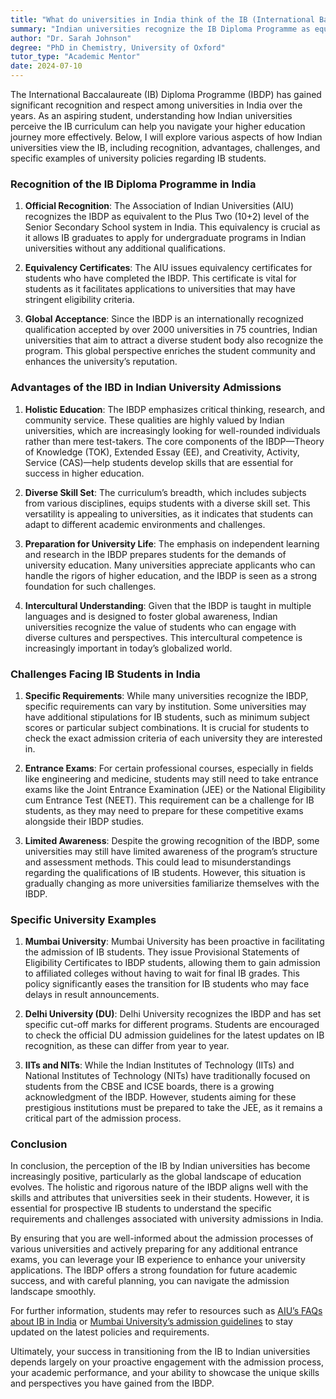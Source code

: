 ```yaml
---
title: "What do universities in India think of the IB (International Baccalaureate) boards?"
summary: "Indian universities recognize the IB Diploma Programme as equivalent to the Plus Two level, valuing its rigorous curriculum and global perspective."
author: "Dr. Sarah Johnson"
degree: "PhD in Chemistry, University of Oxford"
tutor_type: "Academic Mentor"
date: 2024-07-10
---
```


The International Baccalaureate (IB) Diploma Programme (IBDP) has gained significant recognition and respect among universities in India over the years. As an aspiring student, understanding how Indian universities perceive the IB curriculum can help you navigate your higher education journey more effectively. Below, I will explore various aspects of how Indian universities view the IB, including recognition, advantages, challenges, and specific examples of university policies regarding IB students.

### Recognition of the IB Diploma Programme in India

1. **Official Recognition**: The Association of Indian Universities (AIU) recognizes the IBDP as equivalent to the Plus Two (10+2) level of the Senior Secondary School system in India. This equivalency is crucial as it allows IB graduates to apply for undergraduate programs in Indian universities without any additional qualifications.

2. **Equivalency Certificates**: The AIU issues equivalency certificates for students who have completed the IBDP. This certificate is vital for students as it facilitates applications to universities that may have stringent eligibility criteria. 

3. **Global Acceptance**: Since the IBDP is an internationally recognized qualification accepted by over 2000 universities in 75 countries, Indian universities that aim to attract a diverse student body also recognize the program. This global perspective enriches the student community and enhances the university’s reputation.

### Advantages of the IBD in Indian University Admissions

1. **Holistic Education**: The IBDP emphasizes critical thinking, research, and community service. These qualities are highly valued by Indian universities, which are increasingly looking for well-rounded individuals rather than mere test-takers. The core components of the IBDP—Theory of Knowledge (TOK), Extended Essay (EE), and Creativity, Activity, Service (CAS)—help students develop skills that are essential for success in higher education.

2. **Diverse Skill Set**: The curriculum’s breadth, which includes subjects from various disciplines, equips students with a diverse skill set. This versatility is appealing to universities, as it indicates that students can adapt to different academic environments and challenges.

3. **Preparation for University Life**: The emphasis on independent learning and research in the IBDP prepares students for the demands of university education. Many universities appreciate applicants who can handle the rigors of higher education, and the IBDP is seen as a strong foundation for such challenges.

4. **Intercultural Understanding**: Given that the IBDP is taught in multiple languages and is designed to foster global awareness, Indian universities recognize the value of students who can engage with diverse cultures and perspectives. This intercultural competence is increasingly important in today’s globalized world.

### Challenges Facing IB Students in India

1. **Specific Requirements**: While many universities recognize the IBDP, specific requirements can vary by institution. Some universities may have additional stipulations for IB students, such as minimum subject scores or particular subject combinations. It is crucial for students to check the exact admission criteria of each university they are interested in.

2. **Entrance Exams**: For certain professional courses, especially in fields like engineering and medicine, students may still need to take entrance exams like the Joint Entrance Examination (JEE) or the National Eligibility cum Entrance Test (NEET). This requirement can be a challenge for IB students, as they may need to prepare for these competitive exams alongside their IBDP studies.

3. **Limited Awareness**: Despite the growing recognition of the IBDP, some universities may still have limited awareness of the program’s structure and assessment methods. This could lead to misunderstandings regarding the qualifications of IB students. However, this situation is gradually changing as more universities familiarize themselves with the IBDP.

### Specific University Examples

1. **Mumbai University**: Mumbai University has been proactive in facilitating the admission of IB students. They issue Provisional Statements of Eligibility Certificates to IBDP students, allowing them to gain admission to affiliated colleges without having to wait for final IB grades. This policy significantly eases the transition for IB students who may face delays in result announcements.

2. **Delhi University (DU)**: Delhi University recognizes the IBDP and has set specific cut-off marks for different programs. Students are encouraged to check the official DU admission guidelines for the latest updates on IB recognition, as these can differ from year to year.

3. **IITs and NITs**: While the Indian Institutes of Technology (IITs) and National Institutes of Technology (NITs) have traditionally focused on students from the CBSE and ICSE boards, there is a growing acknowledgment of the IBDP. However, students aiming for these prestigious institutions must be prepared to take the JEE, as it remains a critical part of the admission process.

### Conclusion

In conclusion, the perception of the IB by Indian universities has become increasingly positive, particularly as the global landscape of education evolves. The holistic and rigorous nature of the IBDP aligns well with the skills and attributes that universities seek in their students. However, it is essential for prospective IB students to understand the specific requirements and challenges associated with university admissions in India. 

By ensuring that you are well-informed about the admission processes of various universities and actively preparing for any additional entrance exams, you can leverage your IB experience to enhance your university applications. The IBDP offers a strong foundation for future academic success, and with careful planning, you can navigate the admission landscape smoothly.

For further information, students may refer to resources such as [AIU’s FAQs about IB in India](https://www.ibo.org/globalassets/new-structure/recognition/pdfs/faqs-about-the-ib-in-india.pdf) or [Mumbai University’s admission guidelines](https://www.hindustantimes.com/education/admissions/understanding-the-international-baccalaureate-program-philosophy-mission-statement-curriculum-and-more-101719830147253.html) to stay updated on the latest policies and requirements.

Ultimately, your success in transitioning from the IB to Indian universities depends largely on your proactive engagement with the admission process, your academic performance, and your ability to showcase the unique skills and perspectives you have gained from the IBDP.
    